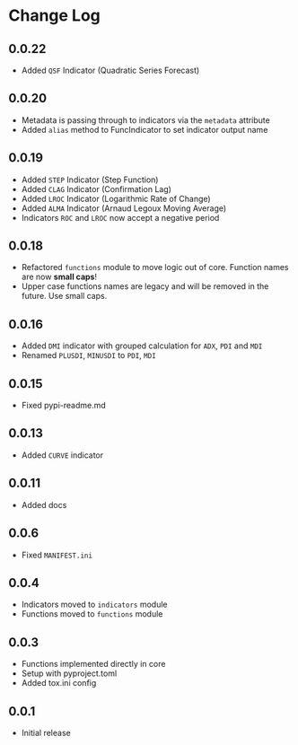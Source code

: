 # Change Log

## 0.0.22
- Added `QSF` Indicator (Quadratic Series Forecast)  

## 0.0.20
- Metadata is passing through to indicators via the `metadata` attribute
- Added `alias` method to FuncIndicator to set indicator output name

## 0.0.19
- Added `STEP` Indicator (Step Function)
- Added `CLAG` Indicator (Confirmation Lag)
- Added `LROC` Indicator (Logarithmic Rate of Change)
- Added `ALMA` Indicator (Arnaud Legoux Moving Average)
- Indicators `ROC` and `LROC` now accept a negative period

## 0.0.18
- Refactored `functions` module to move logic out of core. Function names are now **small caps**!
- Upper case functions names are legacy and will be removed in the future. Use small caps.

## 0.0.16
- Added `DMI` indicator with grouped calculation for `ADX`, `PDI` and `MDI`
- Renamed `PLUSDI`, `MINUSDI` to `PDI`, `MDI` 

## 0.0.15
- Fixed pypi-readme.md

## 0.0.13
- Added `CURVE` indicator

## 0.0.11
- Added docs

## 0.0.6
- Fixed `MANIFEST.ini`

## 0.0.4
- Indicators moved to `indicators` module
- Functions moved to `functions` module

## 0.0.3
- Functions implemented directly in core
- Setup with pyproject.toml
- Added tox.ini config

## 0.0.1
- Initial release
